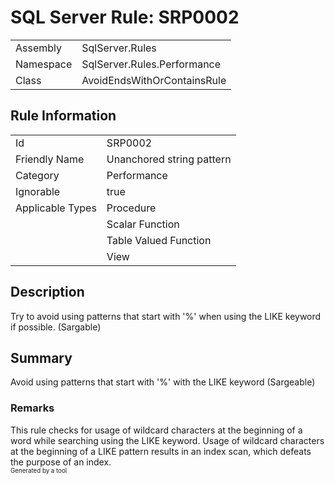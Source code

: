﻿# SQL Server Rule: SRP0002
  
|    |    |
|----|----|
| Assembly | SqlServer.Rules |
| Namespace | SqlServer.Rules.Performance |
| Class | AvoidEndsWithOrContainsRule |
  
## Rule Information
  
|    |    |
|----|----|
| Id | SRP0002 |
| Friendly Name | Unanchored string pattern |
| Category | Performance |
| Ignorable | true |
| Applicable Types | Procedure  |
|   | Scalar Function |
|   | Table Valued Function |
|   | View |
  
## Description
  
Try to avoid using patterns that start with '%' when using the LIKE keyword if possible.  (Sargable)
  
## Summary
  
Avoid using patterns that start with '%' with the LIKE keyword  (Sargeable)
  
### Remarks
  
This rule checks for usage of wildcard characters at the beginning of a word while searching
using the LIKE keyword. Usage of wildcard characters at the beginning of a LIKE pattern
results in an index scan, which defeats the purpose of an index.  
<sub><sup>Generated by a tool</sup></sub>
